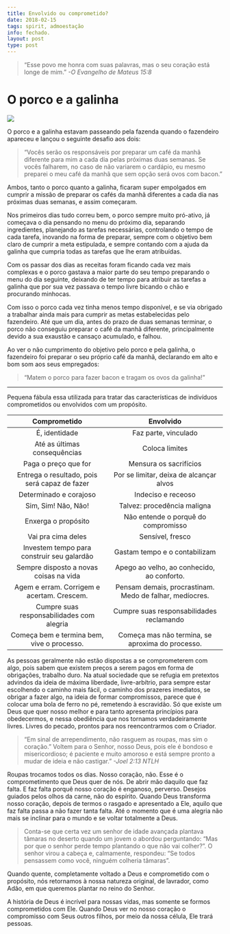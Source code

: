 ```yaml
---
title: Envolvido ou comprometido?
date: 2018-02-15
tags: spirit, admoestação
info: fechado.
layout: post
type: post
---
```


>“Esse povo me honra com suas palavras, mas o seu coração está longe de mim.”
*-‭‭O Evangelho de Mateus‬ ‭15:8‬*

# O porco e a galinha

![](http://i50.photobucket.com/albums/f316/marioseixas/Piggy_zpsahqj6hk6.jpg)

O porco e a galinha estavam passeando pela fazenda quando o fazendeiro apareceu e lançou o seguinte desafio aos dois:

>“Vocês serão os responsáveis por preparar um café da manhã diferente para mim a cada dia pelas próximas duas semanas. Se vocês falharem, no caso de não variarem o cardápio, eu mesmo preparei o meu café da manhã que sem opção será ovos com bacon.”

Ambos, tanto o porco quanto a galinha, ficaram super empolgados em cumprir a missão de preparar os cafés da manhã diferentes a cada dia nas próximas duas semanas, e assim começaram.

Nos primeiros dias tudo correu bem, o porco sempre muito pró-ativo, já começava o dia pensando no menu do próximo dia, separando ingredientes, planejando as tarefas necessárias, controlando o tempo de cada tarefa, inovando na forma de preparar, sempre com o objetivo bem claro de cumprir a meta estipulada, e sempre contando com a ajuda da galinha que cumpria todas as tarefas que lhe eram atribuídas.

Com os passar dos dias as receitas foram ficando cada vez mais complexas e o porco gastava a maior parte do seu tempo preparando o menu do dia seguinte, deixando de ter tempo para atribuir as tarefas a galinha que por sua vez passava o tempo livre bicando o chão e procurando minhocas.

Com isso o porco cada vez tinha menos tempo disponível, e se via obrigado a trabalhar ainda mais para cumprir as metas estabelecidas pelo fazendeiro. Até que um dia, antes do prazo de duas semanas terminar, o porco não conseguiu preparar o café da manhã diferente, principalmente devido a sua exaustão e cansaço acumulado, e falhou.

Ao ver o não cumprimento do objetivo pelo porco e pela galinha, o fazendeiro foi preparar o seu próprio café da manhã, declarando em alto e bom som aos seus empregados:

>“Matem o porco para fazer bacon e tragam os ovos da galinha!”

***

Pequena fábula essa utilizada para tratar das características de indivíduos comprometidos  ou envolvidos com um propósito.



|                 Comprometido                  |                        Envolvido                        |
| :-------------------------------------------: | :-----------------------------------------------------: |
|                 É, identidade                 |                  Faz parte, vinculado                   |
|         Até as últimas consequências          |                     Coloca limites                      |
|             Paga o preço que for              |                 Mensura os sacrifícios                  |
| Entrega o resultado, pois será capaz de fazer |         Por se limitar, deixa de alcançar alvos         |
|            Determinado e corajoso             |                   Indeciso e receoso                    |
|              Sim, Sim! Não, Não!              |               Talvez: procedência maligna               |
|              Enxerga o propósito              |           Não entende o porquê do compromisso           |
|              Vai pra cima deles               |                    Sensível, fresco                     |
|  Investem tempo para construir seu galardão   |              Gastam tempo e o contabilizam              |
|    Sempre disposto a novas coisas na vida     |       Apego ao velho, ao conhecido, ao conforto.        |
|  Agem e erram. Corrigem e acertam. Crescem.   | Pensam demais, procrastinam. Medo de falhar, medíocres. |
|   Cumpre suas responsabilidades com alegria   |        Cumpre suas responsabilidades reclamando         |
|  Começa bem e termina bem, vive o processo.   |    Começa mas não termina, se aproxima do processo.     |

As pessoas geralmente não estão dispostas a se comprometerem com algo, pois sabem que existem preços a serem pagos em forma de obrigações, trabalho duro. Na atual sociedade que se refugia em pretextos advindos da ideia de máxima liberdade, livre-arbítrio, para sempre estar escolhendo o caminho mais fácil, o caminho dos prazeres imediatos, se obrigar a fazer algo, na ideia de formar compromissos, parece que é colocar uma bola de ferro no pé, remetendo à escravidão. Só que existe um Deus que quer nosso melhor e para tanto apresenta princípios para obedecermos, e nessa obediência que nos tornamos verdadeiramente livres. Livres do pecado, prontos para nos reencontrarmos com o Criador.

>“Em sinal de arrependimento, não rasguem as roupas, mas sim o coração.” Voltem para o Senhor, nosso Deus, pois ele é bondoso e misericordioso; é paciente e muito amoroso e está sempre pronto a mudar de ideia e não castigar.”
*-‭‭Joel‬ ‭2:13‬ ‭NTLH‬‬*

Roupas trocamos todos os dias. Nosso coração, não. Esse é o comprometimento que Deus quer de nós. De abrir mão daquilo que faz falta. E faz falta porquê nosso coração é enganoso, perverso. Desejos guiados pelos olhos da carne, não do espírito. Quando Deus transforma nosso coração, depois de termos o rasgado e apresentado a Ele, aquilo que faz falta passa a não fazer tanta falta. Até o momento que é uma alegria não mais se inclinar para o mundo e se voltar totalmente a Deus.

> Conta-se que certa vez um senhor de idade avançada plantava tâmaras no deserto quando um jovem o abordou perguntando: “Mas por que o senhor perde tempo plantando o que não vai colher?”. O senhor virou a cabeça e, calmamente, respondeu: “Se todos pensassem como você, ninguém colheria tâmaras”.

Quando quente, completamente voltado a Deus e comprometido com o propósito, nós retornamos à nossa natureza original, de lavrador, como Adão, em que queremos plantar no reino do Senhor.

A história de Deus é incrível para nossas vidas, mas somente se formos comprometidos com Ele. Quando Deus ver no nosso coração o compromisso com Seus outros filhos, por meio da nossa célula, Ele trará pessoas.
